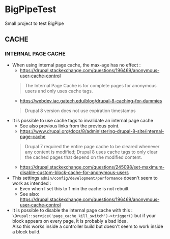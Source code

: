 # BigPipeTest
Small project to test BigPipe

## CACHE
### INTERNAL PAGE CACHE
- When using internal page cache, the max-age has no effect :
    - https://drupal.stackexchange.com/questions/196469/anonymous-user-cache-control
    > The Internal Page Cache is for complete pages for anonymous users and only uses cache tags.
    - https://webdev.iac.gatech.edu/blog/drupal-8-caching-for-dummies
    > Drupal 8 version does not use expiration timestamps
- It is possible to use cache tags to invalidate an internal page cache
    - See also previous links from the previous point.
    - https://www.drupal.org/docs/8/administering-drupal-8-site/internal-page-cache
    > Drupal 7 required the entire page cache to be cleared whenever any content is modified; Drupal 8 uses cache tags to only clear the cached pages that depend on the modified content.
    - https://drupal.stackexchange.com/questions/245098/set-maximum-disable-custom-block-cache-for-anonymous-users
- This settings `admin/config/development/performance` doesn't seem to work as intended :
    - Even when I set this to 1 min the cache is not rebuilt
    - See also: https://drupal.stackexchange.com/questions/196469/anonymous-user-cache-control
- It is possible to disable the internal page cache with this : ` \Drupal::service('page_cache_kill_switch')->trigger()` but if your block appears on every page, it is probably a bad idea.  
Also this works inside a controller build but doesn't seem to work inside a block build.